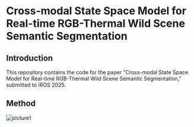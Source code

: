# Cross-modal State Space Model for Real-time RGB-Thermal Wild Scene Semantic Segmentation
## Introduction
This repository contains the code for the paper "Cross-modal State Space Model for Real-time RGB-Thermal Wild Scene Semantic Segmentation," submitted to IROS 2025.
## Method 
![picture1](./picture/fig.2)
